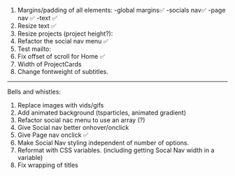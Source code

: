 1. Margins/padding of all elements:
   -global margins✅
   -socials nav✅
   -page nav ✅
   -text ✅
2. Resize text ✅
3. Resize projects (project height?):
4. Refactor the social nav menu ✅
5. Test mailto:
6. Fix offset of scroll for Home ✅
7. Width of ProjectCards
8. Change fontweight of subtitles.

---

Bells and whistles:

1. Replace images with vids/gifs
2. Add animated background (tsparticles, animated gradient)
3. Refactor social nac menu to use an array (?)
4. Give Social nav better onhover/onclick
5. Give Page nav onclick ✅
6. Make Social Nav styling independent of number of options.
7. Reformat with CSS variables. (including getting Socal Nav width in a variable)
8. Fix wrapping of titles
